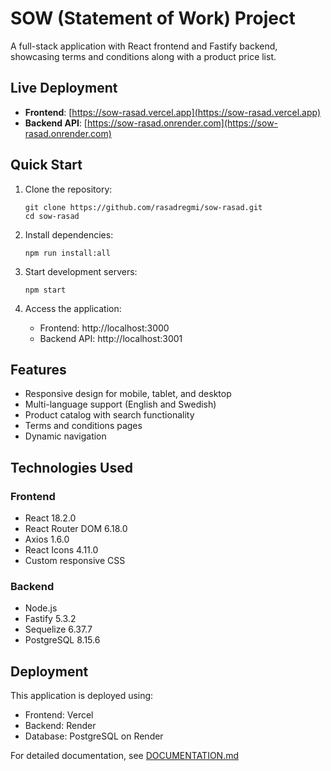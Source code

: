 # SOW (Statement of Work) Project

A full-stack application with React frontend and Fastify backend, showcasing terms and conditions along with a product price list.

## Live Deployment

- **Frontend**: [https://sow-rasad.vercel.app](https://sow-rasad.vercel.app)
- **Backend API**: [https://sow-rasad.onrender.com](https://sow-rasad.onrender.com)

## Quick Start

1. Clone the repository:
   ```
   git clone https://github.com/rasadregmi/sow-rasad.git
   cd sow-rasad
   ```

2. Install dependencies:
   ```
   npm run install:all
   ```

3. Start development servers:
   ```
   npm start
   ```

4. Access the application:
   - Frontend: http://localhost:3000
   - Backend API: http://localhost:3001

## Features

- Responsive design for mobile, tablet, and desktop
- Multi-language support (English and Swedish)
- Product catalog with search functionality
- Terms and conditions pages
- Dynamic navigation

## Technologies Used

### Frontend
- React 18.2.0
- React Router DOM 6.18.0
- Axios 1.6.0
- React Icons 4.11.0
- Custom responsive CSS

### Backend
- Node.js
- Fastify 5.3.2
- Sequelize 6.37.7
- PostgreSQL 8.15.6

## Deployment

This application is deployed using:
- Frontend: Vercel
- Backend: Render
- Database: PostgreSQL on Render

For detailed documentation, see [DOCUMENTATION.md](./DOCUMENTATION.md)
